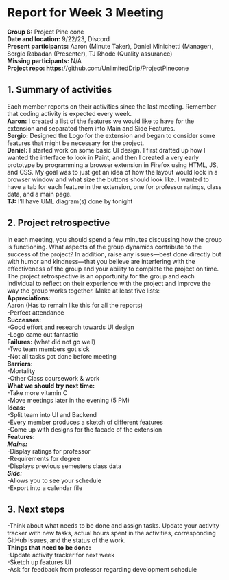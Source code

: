# **Report for Week 3 Meeting**
**Group 6:** Project Pine cone<br>
**Date and location:** 9/22/23, Discord<br>
**Present participants:** Aaron (Minute Taker), Daniel Minichetti (Manager), Sergio Rabadan (Presenter), TJ Rhode (Quality assurance)<br>
**Missing participants:** N/A<br>
**Project repo: https:**//github.com/UnlimitedDrip/ProjectPinecone<br>
## **1. Summary of activities**
Each member reports on their activities since the last meeting. Remember that coding activity is expected every week. <br>
**Aaron:** I created a list of the features we would like to have for the extension and separated them into Main and Side Features.<br>
**Sergio:** Designed the Logo for the extension and began to consider some features that might be necessary for the project.<br>
**Daniel:** I started work on some basic UI design. I first drafted up how I wanted the interface to look in Paint, and then I created a very early prototype by programming a browser extension in Firefox using HTML, JS, and CSS. My goal was to just get an idea of how the layout would look in a browser window and what size the buttons should look like. I wanted to have a tab for each feature in the extension, one for professor ratings, class data, and a main page. <br>
**TJ:** I’ll have UML diagram(s) done by tonight<br>
## **2. Project retrospective**
In each meeting, you should spend a few minutes discussing how the group is functioning. What aspects of the group dynamics contribute to the success of the project? In addition, raise any issues—best done directly but with humor and kindness—that you believe are interfering with the effectiveness of the group and your ability to complete the project on time.<br>
The project retrospective is an opportunity for the group and each individual to reflect on their experience with the project and improve the way the group works together. Make at least five lists:<br>
**Appreciations:** <br>
Aaron (Has to remain like this for all the reports)<br>
-Perfect attendance<br>
**Successes:** <br>
-Good effort and research towards UI design<br>
-Logo came out fantastic<br>
**Failures:** (what did not go well)<br>
-Two team members got sick<br>
-Not all tasks got done before meeting<br>
**Barriers:** <br>
-Mortality<br>
-Other Class coursework & work<br>
**What we should try next time:** <br>
-Take more vitamin C<br>
-Move meetings later in the evening (5 PM)<br>
**Ideas:** <br>
-Split team into UI and Backend<br>
-Every member produces a sketch of different features<br>
-Come up with designs for the facade of the extension<br>
**Features:** <br>
***Mains:*** <br>
-Display ratings for professor<br>
-Requirements for degree<br>
-Displays previous semesters class data<br>
***Side:***<br>
-Allows you to see your schedule<br>
-Export into a calendar file<br>
## **3. Next steps**<br>
-Think about what needs to be done and assign tasks. Update your activity tracker with new tasks, actual hours spent in the activities, corresponding GitHub issues, and the status of the work.<br>
**Things that need to be done:**<br>
-Update activity tracker for next week<br> 
-Sketch up features UI<br>
-Ask for feedback from professor regarding development schedule
 
